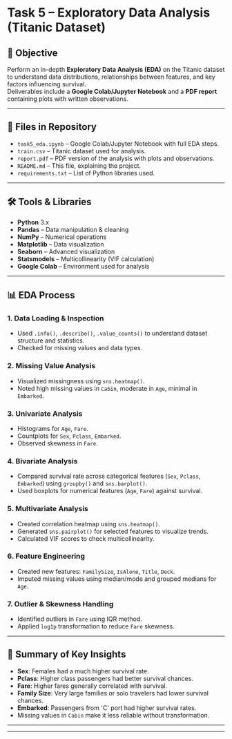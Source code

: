 # Task 5 – Exploratory Data Analysis (Titanic Dataset)

## 📌 Objective
Perform an in-depth **Exploratory Data Analysis (EDA)** on the Titanic dataset to understand data distributions, relationships between features, and key factors influencing survival.  
Deliverables include a **Google Colab/Jupyter Notebook** and a **PDF report** containing plots with written observations.

---

## 📂 Files in Repository
- `task5_eda.ipynb` – Google Colab/Jupyter Notebook with full EDA steps.
- `train.csv` – Titanic dataset used for analysis.
- `report.pdf` – PDF version of the analysis with plots and observations.
- `README.md` – This file, explaining the project.
- `requirements.txt` – List of Python libraries used.

---

## 🛠 Tools & Libraries
- **Python** 3.x
- **Pandas** – Data manipulation & cleaning
- **NumPy** – Numerical operations
- **Matplotlib** – Data visualization
- **Seaborn** – Advanced visualization
- **Statsmodels** – Multicollinearity (VIF calculation)
- **Google Colab** – Environment used for analysis

---

## 📊 EDA Process

### 1. **Data Loading & Inspection**
- Used `.info()`, `.describe()`, `.value_counts()` to understand dataset structure and statistics.
- Checked for missing values and data types.

### 2. **Missing Value Analysis**
- Visualized missingness using `sns.heatmap()`.
- Noted high missing values in `Cabin`, moderate in `Age`, minimal in `Embarked`.

### 3. **Univariate Analysis**
- Histograms for `Age`, `Fare`.
- Countplots for `Sex`, `Pclass`, `Embarked`.
- Observed skewness in `Fare`.

### 4. **Bivariate Analysis**
- Compared survival rate across categorical features (`Sex`, `Pclass`, `Embarked`) using `groupby()` and `sns.barplot()`.
- Used boxplots for numerical features (`Age`, `Fare`) against survival.

### 5. **Multivariate Analysis**
- Created correlation heatmap using `sns.heatmap()`.
- Generated `sns.pairplot()` for selected features to visualize trends.
- Calculated VIF scores to check multicollinearity.

### 6. **Feature Engineering**
- Created new features: `FamilySize`, `IsAlone`, `Title`, `Deck`.
- Imputed missing values using median/mode and grouped medians for `Age`.

### 7. **Outlier & Skewness Handling**
- Identified outliers in `Fare` using IQR method.
- Applied `log1p` transformation to reduce `Fare` skewness.

---

## 📌 Summary of Key Insights
- **Sex**: Females had a much higher survival rate.
- **Pclass**: Higher class passengers had better survival chances.
- **Fare**: Higher fares generally correlated with survival.
- **Family Size**: Very large families or solo travelers had lower survival chances.
- **Embarked**: Passengers from 'C' port had higher survival rates.
- Missing values in `Cabin` make it less reliable without transformation.

---



---
